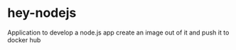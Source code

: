 # hey-nodejs
Application to develop a node.js app create an image out of it and push it to docker hub

